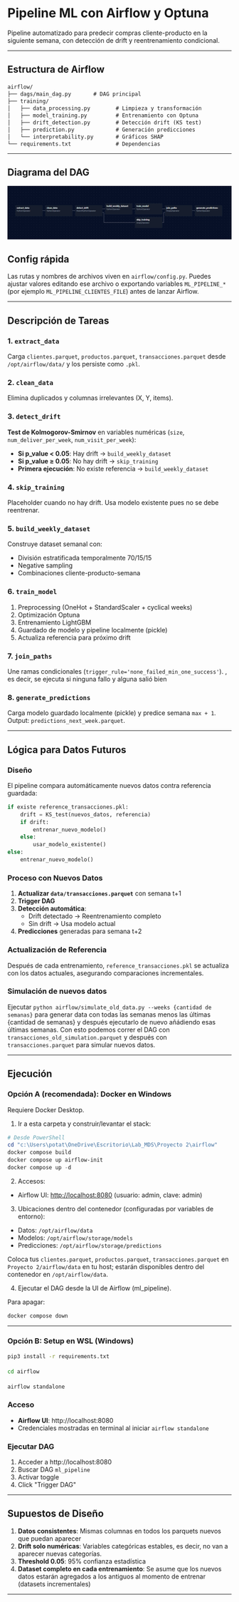 # Pipeline ML con Airflow y Optuna

Pipeline automatizado para predecir compras cliente-producto en la siguiente semana, con detección de drift y reentrenamiento condicional.

---

## Estructura de Airflow

```
airflow/
├── dags/main_dag.py       # DAG principal
├── training/
│   ├── data_processing.py        # Limpieza y transformación
│   ├── model_training.py         # Entrenamiento con Optuna
│   ├── drift_detection.py        # Detección drift (KS test)
│   ├── prediction.py             # Generación predicciones
│   └── interpretability.py       # Gráficos SHAP
└── requirements.txt              # Dependencias
```

---

## Diagrama del DAG

![Diagrama del DAG](docs/images/ml_pipeline_dag.png)

## Config rápida

Las rutas y nombres de archivos viven en `airflow/config.py`. Puedes ajustar valores editando ese archivo o exportando variables `ML_PIPELINE_*` (por ejemplo `ML_PIPELINE_CLIENTES_FILE`) antes de lanzar Airflow.

---

## Descripción de Tareas

### 1. `extract_data`
Carga `clientes.parquet`, `productos.parquet`, `transacciones.parquet` desde `/opt/airflow/data/` y los persiste como `.pkl`.

### 2. `clean_data`
Elimina duplicados y columnas irrelevantes (X, Y, items).

### 3. `detect_drift`
**Test de Kolmogorov-Smirnov** en variables numéricas (`size`, `num_deliver_per_week`, `num_visit_per_week`):
- **Si p_value < 0.05**: Hay drift → `build_weekly_dataset`
- **Si p_value ≥ 0.05**: No hay drift → `skip_training`
- **Primera ejecución**: No existe referencia → `build_weekly_dataset`

### 4. `skip_training`
Placeholder cuando no hay drift. Usa modelo existente pues no se debe reentrenar.

### 5. `build_weekly_dataset`
Construye dataset semanal con:
- División estratificada temporalmente 70/15/15
- Negative sampling
- Combinaciones cliente-producto-semana

### 6. `train_model`
1. Preprocessing (OneHot + StandardScaler + cyclical weeks)
2. Optimización Optuna
3. Entrenamiento LightGBM
4. Guardado de modelo y pipeline localmente (pickle)
5. Actualiza referencia para próximo drift

### 7. `join_paths`
Une ramas condicionales (`trigger_rule='none_failed_min_one_success'`).
, es decir, se ejecuta si ninguna fallo y alguna salió bien
### 8. `generate_predictions`
Carga modelo guardado localmente (pickle) y predice semana `max + 1`. Output: `predictions_next_week.parquet`.

---

## Lógica para Datos Futuros 

### Diseño
El pipeline compara automáticamente nuevos datos contra referencia guardada:

```python
if existe reference_transacciones.pkl:
    drift = KS_test(nuevos_datos, referencia)
    if drift:
        entrenar_nuevo_modelo()
    else:
        usar_modelo_existente()
else:
    entrenar_nuevo_modelo()
```

### Proceso con Nuevos Datos
1. **Actualizar `data/transacciones.parquet`** con semana t+1
2. **Trigger DAG**
3. **Detección automática**:
   - Drift detectado → Reentrenamiento completo
   - Sin drift → Usa modelo actual
4. **Predicciones** generadas para semana t+2

### Actualización de Referencia
Después de cada entrenamiento, `reference_transacciones.pkl` se actualiza con los datos actuales, asegurando comparaciones incrementales.

### Simulación de nuevos datos

Ejecutar `python airflow/simulate_old_data.py --weeks {cantidad de semanas}` para generar data con todas las semanas menos las últimas {cantidad de semanas} y después ejecutarlo de nuevo añádiendo
esas últimas semanas. Con esto podemos correr el DAG con `transacciones_old_simulation.parquet` y después con `transacciones.parquet` para simular nuevos datos.

---

## Ejecución

### Opción A (recomendada): Docker en Windows

Requiere Docker Desktop.

1) Ir a esta carpeta y construir/levantar el stack:

```powershell
# Desde PowerShell
cd "c:\Users\potat\OneDrive\Escritorio\Lab_MDS\Proyecto 2\airflow"
docker compose build
docker compose up airflow-init
docker compose up -d
```

2) Accesos:

- Airflow UI: <http://localhost:8080> (usuario: admin, clave: admin)

3) Ubicaciones dentro del contenedor (configuradas por variables de entorno):

- Datos: `/opt/airflow/data`
- Modelos: `/opt/airflow/storage/models`
- Predicciones: `/opt/airflow/storage/predictions`

Coloca tus `clientes.parquet`, `productos.parquet`, `transacciones.parquet` en `Proyecto 2/airflow/data` en tu host; estarán disponibles dentro del contenedor en `/opt/airflow/data`.

4) Ejecutar el DAG desde la UI de Airflow (ml_pipeline).

Para apagar:

```powershell
docker compose down
```

---

### Opción B: Setup en WSL (Windows)

```bash
pip3 install -r requirements.txt

cd airflow

airflow standalone
```

### Acceso
- **Airflow UI**: http://localhost:8080
- Credenciales mostradas en terminal al iniciar `airflow standalone`

### Ejecutar DAG
1. Acceder a http://localhost:8080
2. Buscar DAG `ml_pipeline`
3. Activar toggle
4. Click "Trigger DAG"

---

## Supuestos de Diseño

1. **Datos consistentes**: Mismas columnas en todos los parquets nuevos que puedan aparecer
2. **Drift solo numéricas**: Variables categóricas estables, es decir, no van a aparecer nuevas categorías.
3. **Threshold 0.05**: 95% confianza estadística
4. **Dataset completo en cada entrenamiento**: Se asume que los nuevos datos estarán agregados a los antiguos al momento de entrenar (datasets incrementales)
---
